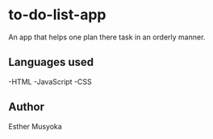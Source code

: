 # to-do-list-app
An app that helps one plan there task in an orderly manner.

## Languages used
-HTML
-JavaScript
-CSS

## Author
Esther Musyoka
